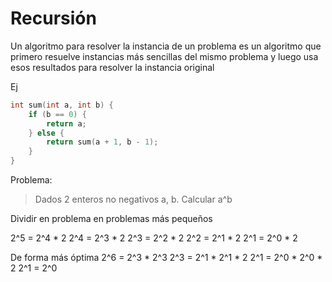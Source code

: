 # Recursión

Un algoritmo para resolver la instancia de un problema es un algoritmo que primero resuelve instancias más sencillas del mismo problema y luego usa esos resultados para resolver la instancia original

Ej

```cpp
int sum(int a, int b) {
    if (b == 0) {
        return a;
    } else {
        return sum(a + 1, b - 1);
    }
}
```

Problema:

> Dados 2 enteros no negativos a, b. Calcular a^b

Dividir en problema en problemas más pequeños

2^5 = 2^4 * 2
2^4 = 2^3 * 2
2^3 = 2^2 * 2
2^2 = 2^1 * 2
2^1 = 2^0 * 2

De forma más óptima
2^6 = 2^3 * 2^3
2^3 = 2^1 * 2^1 * 2
2^1 = 2^0 * 2^0 * 2
2^1 = 2^0
